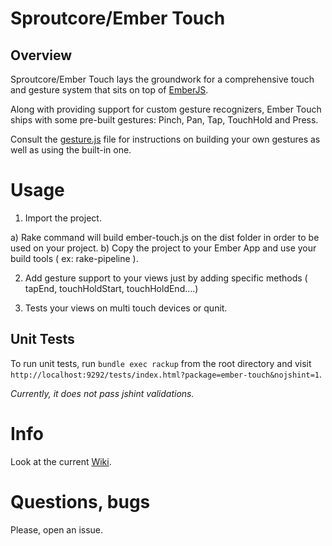 # Sproutcore/Ember Touch

## Overview
Sproutcore/Ember Touch lays the groundwork for a comprehensive touch and
gesture system that sits on top of [EmberJS](https://github.com/emberjs/ember.js).

Along with providing support for custom gesture recognizers, Ember
Touch ships with some pre-built gestures: Pinch, Pan, Tap, TouchHold and
Press.

Consult the [gesture.js](https://github.com/emberjs-addons/sproutcore-touch/blob/master/packages/ember-touch/lib/system/gesture.js) file for instructions on building your own gestures as well as using the built-in one.

# Usage

1. Import the project.

  a) Rake command will build ember-touch.js on the dist folder in order to be used on your project.
  b) Copy the project to your Ember App and use your build tools ( ex: rake-pipeline ).

2. Add gesture support to your views just by adding specific methods (
   tapEnd, touchHoldStart, touchHoldEnd....)

3. Tests your views on multi touch devices or qunit.
   
## Unit Tests

To run unit tests, run `bundle exec rackup` from the root directory and visit
`http://localhost:9292/tests/index.html?package=ember-touch&nojshint=1`.

_Currently, it does not pass jshint validations._

# Info

Look at the current [Wiki](https://github.com/emberjs-addons/sproutcore-touch).

# Questions, bugs

Please, open an issue.
